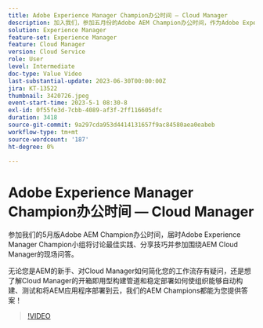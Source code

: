 ```yaml
---
title: Adobe Experience Manager Champion办公时间 — Cloud Manager
description: 加入我们，参加五月份的Adobe AEM Champion办公时间，作为Adobe Experience Manager Champion小组的成员讨论最佳实践、分享技巧并参加围绕AEM Cloud Manager的实时问答。无论您是初次使用AEM、想了解Cloud Manager如何简化您的工作流，还是想了解Cloud Manager的开箱即用型构建管道和稳定部署如何使组织能够自动构建、测试和将AEM应用程序部署到云，我们的AEM Champion都能为您提供答案！
solution: Experience Manager
feature-set: Experience Manager
feature: Cloud Manager
version: Cloud Service
role: User
level: Intermediate
doc-type: Value Video
last-substantial-update: 2023-06-30T00:00:00Z
jira: KT-13522
thumbnail: 3420726.jpeg
event-start-time: 2023-5-1 08:30-8
exl-id: 0f55fe3d-7cbb-4089-af3f-2ff116605dfc
duration: 3418
source-git-commit: 9a297cda953d4414131657f9ac84580aea0eabeb
workflow-type: tm+mt
source-wordcount: '187'
ht-degree: 0%

---
```


# Adobe Experience Manager Champion办公时间 — Cloud Manager

参加我们的5月版Adobe AEM Champion办公时间，届时Adobe Experience Manager Champion小组将讨论最佳实践、分享技巧并参加围绕AEM Cloud Manager的现场问答。

无论您是AEM的新手、对Cloud Manager如何简化您的工作流存有疑问，还是想了解Cloud Manager的开箱即用型构建管道和稳定部署如何使组织能够自动构建、测试和将AEM应用程序部署到云，我们的AEM Champions都能为您提供答案！

>[!VIDEO](https://video.tv.adobe.com/v/3420726/?learn=on)
